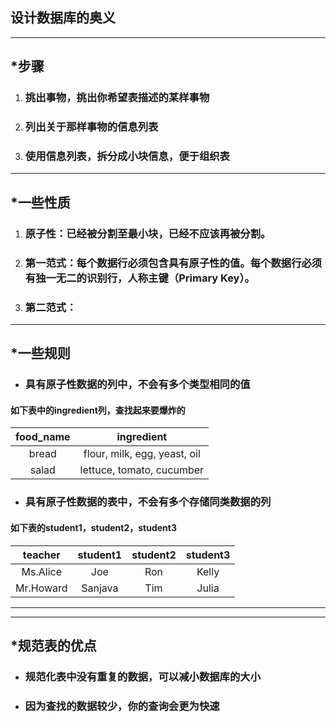 ## 设计数据库的奥义

---

## \*步骤

1. ### 挑出事物，挑出你希望表描述的某样事物
2. ### 列出关于那样事物的信息列表
3. ### 使用信息列表，拆分成小块信息，便于组织表

---

## \*一些性质

1. ### 原子性：已经被分割至最小块，已经不应该再被分割。
2. ### 第一范式：每个数据行必须包含具有原子性的值。每个数据行必须有独一无二的识别行，人称主键（Primary Key）。
3. ### 第二范式：

---

## \*一些规则

* ### 具有原子性数据的列中，不会有多个类型相同的值

#### 如下表中的ingredient列，查找起来要爆炸的

| food\_name | ingredient |
| :---: | :---: |
| bread | flour, milk, egg, yeast, oil |
| salad | lettuce, tomato, cucumber |

* ### 具有原子性数据的表中，不会有多个存储同类数据的列

#### 如下表的student1，student2，student3

| teacher | student1 | student2 | student3 |
| :---: | :---: | :---: | :---: |
| Ms.Alice | Joe | Ron | Kelly |
| Mr.Howard | Sanjava | Tim | Julia |

---

---

## 

## \*规范表的优点

* ### 规范化表中没有重复的数据，可以减小数据库的大小
* ### 因为查找的数据较少，你的查询会更为快速

# 




